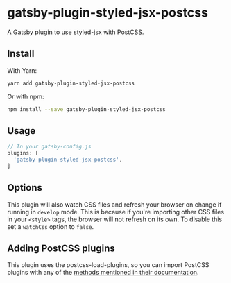 # gatsby-plugin-styled-jsx-postcss

A Gatsby plugin to use styled-jsx with PostCSS.

## Install

With Yarn:

```bash
yarn add gatsby-plugin-styled-jsx-postcss
```

Or with npm:

```bash
npm install --save gatsby-plugin-styled-jsx-postcss
```

## Usage

```javascript
// In your gatsby-config.js
plugins: [
  'gatsby-plugin-styled-jsx-postcss',
]
```

## Options

This plugin will also watch CSS files and refresh your browser on change if running in `develop` mode. This is because if you're importing other CSS files in your `<style>` tags, the browser will not refresh on its own. To disable this set a `watchCss` option to `false`.

## Adding PostCSS plugins

This plugin uses the postcss-load-plugins, so you can import PostCSS plugins with any of the [methods mentioned in their documentation](https://github.com/michael-ciniawsky/postcss-load-plugins).
